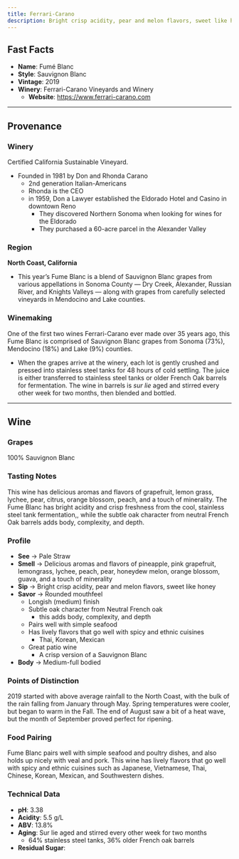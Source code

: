 ```yaml
---
title: Ferrari-Carano
description: Bright crisp acidity, pear and melon flavors, sweet like honey
---
```


## Fast Facts
 - **Name**: Fumé Blanc
 - **Style**: Sauvignon Blanc
 - **Vintage**: 2019
 - **Winery**: Ferrari-Carano Vineyards and Winery
     - **Website**: https://www.ferrari-carano.com

---

## Provenance
### Winery
Certified California Sustainable Vineyard.
 - Founded in 1981 by Don and Rhonda Carano
	- 2nd generation Italian-Americans
	- Rhonda is the CEO
	- in 1959, Don a Lawyer established the Eldorado Hotel and Casino in downtown Reno
		- They discovered Northern Sonoma when looking for wines for the Eldorado
		- They purchased a 60-acre parcel in the Alexander Valley

### Region
**North Coast, California**
 - This year’s Fume Blanc is a blend of Sauvignon Blanc grapes from various appellations in Sonoma County — Dry Creek, Alexander, Russian River, and Knights Valleys — along with grapes from carefully selected vineyards in Mendocino and Lake counties.

### Winemaking 
One of the first two wines Ferrari-Carano ever made over 35 years ago, this Fume Blanc is comprised of Sauvignon Blanc grapes from Sonoma (73%), Mendocino (18%) and Lake (9%) counties.
 - When the grapes arrive at the winery, each lot is gently crushed and pressed into stainless steel tanks for 48 hours of cold settling. The juice is either transferred to stainless steel tanks or older French Oak barrels for fermentation. The wine in barrels is *sur lie* aged and stirred every other week for two months, then blended and bottled.

---

## Wine
### Grapes
100% Sauvignon Blanc

### Tasting Notes
This wine has delicious aromas and flavors of grapefruit, lemon grass, lychee, pear, citrus, orange blossom, peach, and a touch of minerality. The Fume Blanc has bright acidity and crisp freshness from the cool, stainless steel tank fermentation,, while the subtle oak character from neutral French Oak barrels adds body, complexity, and depth.

### Profile
 - **See** →  Pale Straw
 - **Smell** → Delicious aromas and flavors of pineapple, pink grapefruit, lemongrass, lychee, peach, pear, honeydew melon, orange blossom, guava, and a  touch of minerality
 - **Sip** → Bright crisp acidity, pear and melon flavors, sweet like honey
 - **Savor** → Rounded mouthfeel
   - Longish (medium) finish
   - Subtle oak character from Neutral French oak
     - this adds body, complexity, and depth 
   - Pairs well with simple seafood 
   - Has lively flavors that go well with spicy and ethnic cuisines 
     - Thai, Korean, Mexican 
   - Great patio wine 
     - A crisp version of a Sauvignon Blanc
 - **Body** → Medium-full bodied

### Points of Distinction
2019 started with above average rainfall to the North Coast, with the bulk of the rain falling from January through May. Spring temperatures were cooler, but began to warm in the Fall. The end of August saw a bit of a heat wave, but the month of September proved perfect for ripening.

### Food Pairing
Fume Blanc pairs well with simple seafood and poultry dishes, and also holds up nicely with veal and pork. This wine has lively flavors that go well with spicy and ethnic cuisines such as Japanese, Vietnamese, Thai, Chinese, Korean, Mexican, and Southwestern dishes.

### Technical Data
 - **pH**: 3.38
 - **Acidity**: 5.5 g/L
 - **ABV**: 13.8%
 - **Aging**: Sur lie aged and stirred every other week for two months
     - 64% stainless steel tanks, 36% older French oak barrels
 - **Residual Sugar**: 
